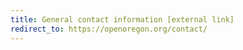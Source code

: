 ```yaml
---
title: General contact information [external link]
redirect_to: https://openoregon.org/contact/
---
```

